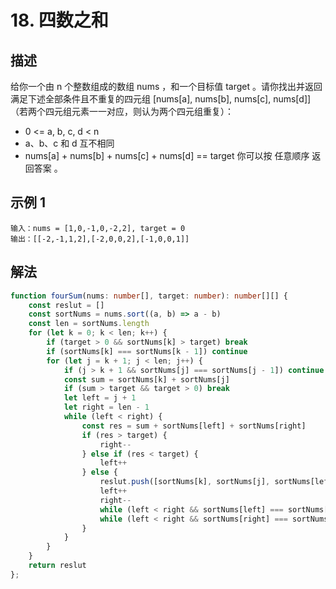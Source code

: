 # 18. 四数之和

## 描述

给你一个由 n 个整数组成的数组 nums ，和一个目标值 target 。请你找出并返回满足下述全部条件且不重复的四元组 [nums[a], nums[b], nums[c], nums[d]] （若两个四元组元素一一对应，则认为两个四元组重复）：

- 0 <= a, b, c, d < n
- a、b、c 和 d 互不相同
- nums[a] + nums[b] + nums[c] + nums[d] == target
你可以按 任意顺序 返回答案 。

## 示例 1

```text
输入：nums = [1,0,-1,0,-2,2], target = 0
输出：[[-2,-1,1,2],[-2,0,0,2],[-1,0,0,1]]
```


## 解法

```ts
function fourSum(nums: number[], target: number): number[][] {
    const reslut = []
    const sortNums = nums.sort((a, b) => a - b)
    const len = sortNums.length
    for (let k = 0; k < len; k++) {
        if (target > 0 && sortNums[k] > target) break
        if (sortNums[k] === sortNums[k - 1]) continue
        for (let j = k + 1; j < len; j++) {
            if (j > k + 1 && sortNums[j] === sortNums[j - 1]) continue
            const sum = sortNums[k] + sortNums[j]
            if (sum > target && target > 0) break
            let left = j + 1
            let right = len - 1
            while (left < right) {
                const res = sum + sortNums[left] + sortNums[right]
                if (res > target) {
                    right--
                } else if (res < target) {
                    left++
                } else {
                    reslut.push([sortNums[k], sortNums[j], sortNums[left], sortNums[right]])
                    left++
                    right--
                    while (left < right && sortNums[left] === sortNums[left - 1]) left++
                    while (left < right && sortNums[right] === sortNums[right + 1]) right--
                }
            }
        }
    }
    return reslut
};
```
